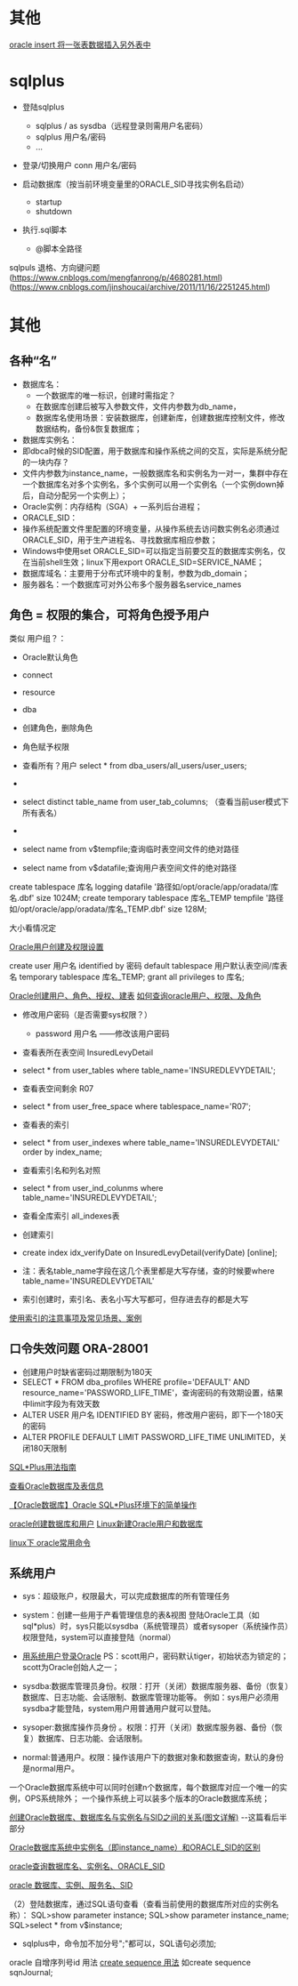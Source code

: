 # 其他
[oracle insert 将一张表数据插入另外表中](https://blog.csdn.net/momoko0314/article/details/78144175)

# sqlplus
- 登陆sqlplus
  - sqlplus / as sysdba（远程登录则需用户名密码）
  - sqlplus 用户名/密码
  - ...

- 登录/切换用户
  conn 用户名/密码

- 启动数据库（按当前环境变量里的ORACLE_SID寻找实例名启动）
  - startup
  - shutdown

- 执行.sql脚本
  - @脚本全路径

sqlpuls 退格、方向键问题
(https://www.cnblogs.com/mengfanrong/p/4680281.html)
(https://www.cnblogs.com/jinshoucai/archive/2011/11/16/2251245.html)


# 其他
## 各种“名”
- 数据库名：
  - 一个数据库的唯一标识，创建时需指定？
  - 在数据库创建后被写入参数文件，文件内参数为db_name，
  - 数据库名使用场景：安装数据库，创建新库，创建数据库控制文件，修改数据结构，备份&恢复数据库；
- 数据库实例名：
 - 即dbca时候的SID配置，用于数据库和操作系统之间的交互，实际是系统分配的一块内存？
 - 文件内参数为instance_name，一般数据库名和实例名为一对一，集群中存在一个数据库名对多个实例名，多个实例可以用一个实例名（一个实例down掉后，自动分配另一个实例上）；
- Oracle实例：内存结构（SGA）+ 一系列后台进程；
- ORACLE_SID：
 - 操作系统配置文件里配置的环境变量，从操作系统去访问数实例名必须通过ORACLE_SID，用于生产进程名、寻找数据库相应参数；
 - Windows中使用set ORACLE_SID=可以指定当前要交互的数据库实例名，仅在当前shell生效；linux下用export ORACLE_SID=SERVICE_NAME；
- 数据库域名：主要用于分布式环境中的复制，参数为db_domain；
- 服务器名：一个数据库可对外公布多个服务器名service_names


## 角色 = 权限的集合，可将角色授予用户
类似 用户组？：
- Oracle默认角色
 - connect
 - resource
 - dba

- 创建角色，删除角色
- 角色赋予权限

- 查看所有？用户 select * from dba_users/all_users/user_users;
-
- select distinct table_name from user_tab_columns; （查看当前user模式下所有表名）
-
- select name from v$tempfile;查询临时表空间文件的绝对路径
- select name from v$datafile;查询用户表空间文件的绝对路径

create tablespace 库名 logging datafile '路径如/opt/oracle/app/oradata/库名.dbf' size 1024M;
create temporary tablespace 库名_TEMP tempfile '路径如/opt/oracle/app/oradata/库名_TEMP.dbf' size 128M;

大小看情况定

[Oracle用户创建及权限设置](https://www.cnblogs.com/buxingzhelyd/p/7865194.html)

create user 用户名 identified by 密码 default tablespace 用户默认表空间/库表名 temporary tablespace 库名_TEMP;
grant all privileges to 库名;

[Oracle创建用户、角色、授权、建表](https://www.cnblogs.com/roger112/p/7685307.html)
[如何查询oracle用户、权限、及角色](https://blog.csdn.net/lx870576109/article/details/79081621)

- 修改用户密码（是否需要sys权限？）
  - password 用户名 ——修改该用户密码

- 查看表所在表空间 InsuredLevyDetail
- select * from user_tables where table_name='INSUREDLEVYDETAIL';

- 查看表空间剩余 R07
- select * from user_free_space where tablespace_name='R07';

- 查看表的索引
- select * from user_indexes where table_name='INSUREDLEVYDETAIL' order by index_name;

- 查看索引名和列名对照
- select * from user_ind_colunms where table_name='INSUREDLEVYDETAIL';

- 查看全库索引 all_indexes表

- 创建索引
- create index idx_verifyDate on InsuredLevyDetail(verifyDate) [online];

- 注：表名table_name字段在这几个表里都是大写存储，查的时候要where table_name='INSUREDLEVYDETAIL'
- 索引创建时，索引名、表名小写大写都可，但存进去存的都是大写

[使用索引的注意事项及常见场景、案例](https://www.cnblogs.com/zhaoguan_wang/p/4604025)



## 口令失效问题 ORA-28001
- 创建用户时缺省密码过期限制为180天
- SELECT * FROM dba_profiles WHERE profile='DEFAULT' AND resource_name='PASSWORD_LIFE_TIME'，查询密码的有效期设置，结果中limit字段为有效天数
- ALTER USER 用户名 IDENTIFIED BY 密码，修改用户密码，即下一个180天的密码
- ALTER PROFILE DEFAULT LIMIT PASSWORD_LIFE_TIME UNLIMITED，关闭180天限制

[SQL*Plus用法指南](https://www.cnblogs.com/itcui/p/5626565.html)

[查看Oracle数据库及表信息](https://blog.csdn.net/gavinli2588/article/details/78343157)

[【Oracle数据库】Oracle SQL*Plus环境下的简单操作](https://blog.csdn.net/qq_33591903/article/details/81053842)

[oracle创建数据库和用户](https://www.cnblogs.com/0201zcr/p/4669548.html)
[Linux新建Oracle用户和数据库](https://blog.csdn.net/dongyuxu342719/article/details/81670837)

[linux下 oracle常用命令](https://www.cnblogs.com/ldybky/p/5176996.html)



## 系统用户
- sys：超级账户，权限最大，可以完成数据库的所有管理任务
- system：创建一些用于产看管理信息的表&视图
登陆Oracle工具（如sql*plus）时，sys只能以sysdba（系统管理员）或者sysoper（系统操作员）权限登陆，system可以直接登陆（normal）

- [用系统用户登录Oracle](https://blog.csdn.net/s___lei/article/details/78474837)
PS：scott用户，密码默认tiger，初始状态为锁定的；scott为Oracle创始人之一；

- sysdba:数据库管理员身份。权限：打开（关闭）数据库服务器、备份（恢复）数据库、日志功能、会话限制、数据库管理功能等。 例如：sys用户必须用sysdba才能登陆，system用户用普通用户就可以登陆。
- sysoper:数据库操作员身份 。权限：打开（关闭）数据库服务器、备份（恢复）数据库、日志功能、会话限制。
- normal:普通用户。权限：操作该用户下的数据对象和数据查询，默认的身份是normal用户。

一个Oracle数据库系统中可以同时创建n个数据库，每个数据库对应一个唯一的实例，OPS系统除外；
一个操作系统上可以装多个版本的Oracle数据库系统；

[创建Oracle数据库、数据库名与实例名与SID之间的关系(图文详解)](https://blog.csdn.net/Jmilk/article/details/51569290) --这篇看后半部分

[Oracle数据库系统中实例名（即instance_name）和ORACLE_SID的区别](https://blog.csdn.net/haiross/article/details/13614041)

[oracle查询数据库名、实例名、ORACLE_SID](https://blog.csdn.net/u013080248/article/details/17199259)

[oracle 数据库、实例、服务名、SID](https://www.cnblogs.com/ahudyan-forever/p/6016784.html)

（2）登陆数据库，通过SQL语句查看（查看当前使用的数据库所对应的实例名称）：
SQL>show parameter instance;
SQL>show parameter instance_name;
SQL>select * from v$instance;
- sqlplus中，命令加不加分号";"都可以，SQL语句必须加;

oracle 自增序列号id 用法
[create sequence 用法](https://www.cnblogs.com/jhtchina/articles/1334955.html)
如create sequence sqnJournal;

